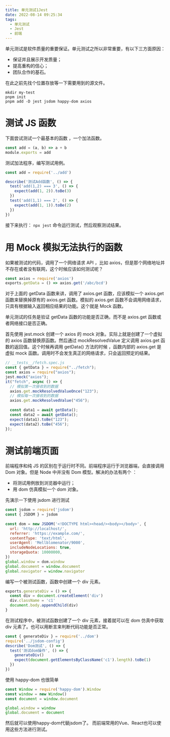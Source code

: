 ```yaml
---
title: 单元测试1Jest
date: 2022-08-14 09:25:34
tags:
  - 单元测试
  - Jest
  - 前端
---
```


单元测试是软件质量的重要保证。单元测试之所以非常重要，有以下三方面原因：

- 保证并且展示开发质量；
- 提高重构的信心；
- 团队合作的基石。

<!-- more -->

在此之前先找个位置存放等一下需要用到的源文件。

```shell
mkdir my-test
pnpm init
pnpm add -D jest jsdom happy-dom axios
```

# 测试 JS 函数

下面尝试测试一个最基本的函数 ，一个加法函数。

```js add.js
const add = (a, b) => a + b
module.exports = add
```

测试加法程序，编写测试用例。

```js tests/add.spec.js
const add = require('../add')

describe('测试Add函数', () => {
  test('add(1,2) === 3', () => {
    expect(add(1, 2)).toBe(3)
  })
  test('add(1,1) === 2', () => {
    expect(add(1, 1)).toBe(2)
  })
})
```

接下来执行： `npx jest` 命令运行测试，然后观察测试结果。

# 用 Mock 模拟无法执行的函数

如果被测试的代码，调用了一个网络请求 API ，比如 axios，但是那个网络地址并不存在或者没有联网，这个时候应该如何测试呢？

```js fetch.js
const axios = require('axios')
exports.getData = () => axios.get('/abc/bcd')
```

对于上面的 getData 函数来讲，调用了 axios.get 函数，应该模拟一个 axios.get 函数来替换掉原有的 axios.get 函数。模拟的 axios.get 函数不会调用网络请求，只具有根据输入返回相应结果的功能。这个就是 Mock 函数。

单元测试的任务是验证 getData 函数的功能是否正确，而不是 axios.get 函数或者网络接口是否正确。

首先使用 jest.mock 创建一个 axios 的 mock 对象。实际上就是创建了一个虚拟的 axios 函数替换原函数。然后通过 mockResolvedValue 定义调用 axios.get 函数的返回值。这个时候再调用 getData() 方法的时候 ，函数内部的 axios.get 是虚拟 mock 函数。调用时不会发生真正的网络请求，只会返回预定的结果。

```js tests/fetch.spec.ts
// __tests__/fetch.spec.js
const { getData } = require("../fetch");
const axios = require("axios");
jest.mock("axios");
it("fetch", async () => {
  // 模拟第一次接收到的数据
  axios.get.mockResolvedValueOnce("123");
  // 模拟每一次接收到的数据
  axios.get.mockResolvedValue("456");
​
  const data1 = await getData();
  const data2 = await getData();
  expect(data1).toBe("123");
  expect(data2).toBe("456");
});
```

# 测试前端页面

前端程序和纯 JS 的区别在于运行时不同。前端程序运行于浏览器端，会直接调用 Dom 对象。但是 Node 中并没有 Dom 模型。解决的办法有两个 ：

- 将测试用例放到浏览器中运行；
- 用 dom 仿真模拟一个 dom 对象。

先演示一下使用 jsdom 进行测试

```js jsdom-config.js
const jsdom = require('jsdom')
const { JSDOM } = jsdom
​
const dom = new JSDOM('<!DOCTYPE html><head/><body></body>', {
  url: 'http://localhost/',
  referrer: 'https://example.com/',
  contentType: 'text/html',
  userAgent: 'Mellblomenator/9000',
  includeNodeLocations: true,
  storageQuota: 10000000,
})
global.window = dom.window
global.document = window.document
global.navigator = window.navigator
```

编写一个被测试函数，函数中创建一个 div 元素。

```js dom.js
exports.generateDiv = () => {
  const div = document.createElement('div')
  div.className = 'c1'
  document.body.appendChild(div)
}
```

在测试程序中，被测试函数创建了一个 div 元素，接着就可以在 dom 仿真中获取 div 元素了。也可以用断言来判断代码功能是否正常。

```js tests/dom.spec.ts
const { generateDiv } = require('../dom')
require('../jsdom-config')
describe('Dom测试', () => {
  test('测试dom操作', () => {
    generateDiv()
    expect(document.getElementsByClassName('c1').length).toBe(1)
  })
})
```

使用 happy-dom 也很简单

```js happy-dom-config.js
const Window = require('happy-dom').Window
const window = new Window()
const document = window.document

global.window = window
global.document = document
```
然后就可以使用happy-dom代替jsdom了。
而前端常用的Vue、React也可以使用这些方法进行测试。